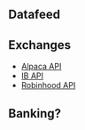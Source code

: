 ## Datafeed

## Exchanges
- [Alpaca API](https://docs.alpaca.markets/)
- [IB API](https://www.interactivebrokers.co.uk/en/trading/ib-api.php#api-software)
- [Robinhood API](https://docs.robinhood.com/crypto/trading/)

## Banking?
